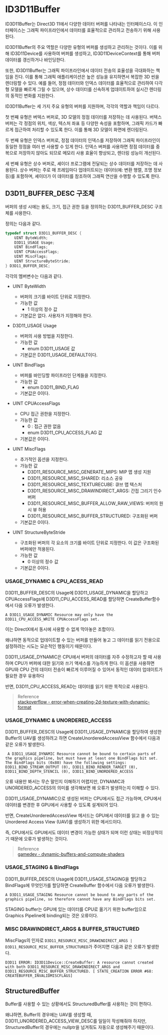 # ID3D11Buffer

ID3D11Buffer는 Direct3D 11에서 다양한 데이터 버퍼를 나타내는 인터페이스다. 이 인터페이스는 그래픽 파이프라인에서 데이터를 효율적으로 관리하고 전송하기 위해 사용된다.

ID3D11Buffer의 주요 역할은 다양한 유형의 버퍼를 생성하고 관리하는 것이다. 이를 위해 ID3D11Device를 사용하여 버퍼를 생성하고, ID3D11DeviceContext를 통해 버퍼 데이터를 갱신하거나 바인딩한다.

또한, ID3D11Buffer는 그래픽 파이프라인에서 데이터 전송의 효율성을 극대화하는 책임을 진다. 이를 통해 그래픽 애플리케이션은 높은 성능을 유지하면서 복잡한 3D 씬을 렌더링할 수 있다. 예를 들어, 정점 데이터와 인덱스 데이터를 효율적으로 관리하여 다각형 모델을 빠르게 그릴 수 있으며, 상수 데이터를 신속하게 업데이트하여 실시간 렌더링의 동적인 변화를 지원한다.

ID3D11Buffer는 세 가지 주요 유형의 버퍼를 지원하며, 각각의 역할과 책임이 다르다.

첫 번째 유형은 버텍스 버퍼로, 3D 모델의 정점 데이터를 저장하는 데 사용된다. 버텍스 버퍼는 각 정점의 위치, 색상, 텍스처 좌표 등 다양한 속성을 포함하며, 그래픽 카드가 빠르게 접근하여 처리할 수 있도록 한다. 이를 통해 3D 모델이 화면에 렌더링된다.

두 번째 유형은 인덱스 버퍼로, 정점 데이터의 인덱스를 저장하여 그래픽 파이프라인이 동일한 정점을 여러 번 사용할 수 있게 한다. 인덱스 버퍼를 사용하면 정점 데이터를 중복으로 저장하지 않아도 되므로 메모리 사용 효율이 향상되고, 렌더링 성능이 개선된다.

세 번째 유형은 상수 버퍼로, 셰이더 프로그램에 전달되는 상수 데이터를 저장하는 데 사용된다. 상수 버퍼는 주로 매 프레임마다 업데이트되는 데이터(예: 변환 행렬, 조명 정보 등)를 포함하며, 셰이더가 이 데이터를 참조하여 그래픽 연산을 수행할 수 있도록 한다.

## D3D11_BUFFER_DESC 구조체
버퍼의 생성 시에는 용도, 크기, 접근 권한 등을 정의하는 D3D11_BUFFER_DESC 구조체를 사용한다.

정의는 다음과 같다.
```cpp
typedef struct D3D11_BUFFER_DESC {
    UINT ByteWidth;
    D3D11_USAGE Usage;
    UINT BindFlags;
    UINT CPUAccessFlags;
    UINT MiscFlags;
    UINT StructureByteStride;
} D3D11_BUFFER_DESC;
```
각각의 멤버변수는 다음과 같다.

* UINT ByteWidth
  * 버퍼의 크기를 바이트 단위로 지정한다.
  * 가능한 값
    * 1 이상의 정수 값
  * 기본값은 없다. 사용자가 지정해야 한다.

* D3D11_USAGE Usage
  * 버퍼의 사용 방법을 지정한다.
  * 가능한 값
    * enum D3D11_USAGE 값
  * 기본값은 D3D11_USAGE_DEFAULT이다.

* UINT BindFlags
  * 버퍼를 바인딩할 파이프라인 단계들을 지정한다.
  * 가능한 값
    * enum D3D11_BIND_FLAG
  * 기본값은 0이다.

* UINT CPUAccessFlags
  * CPU 접근 권한을 지정한다.
  * 가능한 값
    * 0 : 접근 권한 없음
    * enum D3D11_CPU_ACCESS_FLAG 값
  * 기본값은 0이다.

* UINT MiscFlags
  * 추가적인 옵션을 지정한다.
  * 가능한 값
    * D3D11_RESOURCE_MISC_GENERATE_MIPS: MIP 맵 생성 지원
    * D3D11_RESOURCE_MISC_SHARED: 리소스 공유
    * D3D11_RESOURCE_MISC_TEXTURECUBE: 큐브 맵 텍스처
    * D3D11_RESOURCE_MISC_DRAWINDIRECT_ARGS: 간접 그리기 인수 버퍼
    * D3D11_RESOURCE_MISC_BUFFER_ALLOW_RAW_VIEWS: 버퍼의 원시 뷰 허용
    * D3D11_RESOURCE_MISC_BUFFER_STRUCTURED: 구조화된 버퍼
  * 기본값은 0이다.

* UINT StructureByteStride
  * 구조화된 버퍼의 각 요소의 크기를 바이트 단위로 지정한다. 이 값은 구조화된 버퍼에만 적용된다.
  * 가능한 값
    * 0 이상의 정수 값
  * 기본값은 0이다.

### USAGE_DYNAMIC & CPU_ACESS_READ
D3D11_BUFFER_DESC의 Usage에 D3D11_USAGE_DYNAMIC을 할당하고 CPUAccessFlags에 D3D11_CPU_ACCESS_READ를 할당하면 CreateBuffer함수에서 다음 오류가 발생한다.

```
A D3D11_USAGE_DYNAMIC Resource may only have the D3D11_CPU_ACCESS_WRITE CPUAccessFlags set.
```

이는 DirectX에서 동시에 사용할 수 없게 막아놓은 조합이다.

왜냐하면 동적으로 업데이트할 수 있는 버퍼를 만들어 놓고 그 데이터를 읽기 전용으로 설정하려는 시도는 모순적인 행동이기 때문이다.

D3D11_USAGE_DYNAMIC은 CPU에서 버퍼의 데이터를 자주 수정하고자 할 때 사용하며 CPU가 버퍼에 대한 읽기와 쓰기 액세스를 가능하게 한다. 이 옵션을 사용하면 GPU와 CPU 간의 데이터 전송이 빠르게 이루어질 수 있어서 동적인 데이터 업데이트가 필요한 경우 유용하다

반면, D3D11_CPU_ACCESS_READ는 데이터를 읽기 위한 목적으로 사용된다. 

> Reference   
> [stackoverflow - error-when-creating-2d-texture-with-dynamic-format](https://stackoverflow.com/questions/56017150/error-when-creating-2d-texture-with-dynamic-format)  

### USAGE_DYNAMIC & UNORDERED_ACCESS
D3D11_BUFFER_DESC의 Usage에 D3D11_USAGE_DYNAMIC을 할당하여 생성한 Buffer의 UAV를 생성하려고 하면 CreateUnorderedAccessView 함수에서 다음과 같은 오류가 발생한다.

```
 A D3D11_USAGE_DYNAMIC Resource cannot be bound to certain parts of the graphics pipeline, but must have at least one BindFlags bit set. The BindFlags bits (0x80) have the following settings: D3D11_BIND_STREAM_OUTPUT (0), D3D11_BIND_RENDER_TARGET (0), D3D11_BIND_DEPTH_STENCIL (0), D3D11_BIND_UNORDERED_ACCESS 
```

오류 내용만 봐서는 무슨 말인지 이해하기 어렵지만, DYNAMIC과 UNORDERED_ACCESS의 의미를 생각해보면 왜 오류가 발생하는지 이해할 수 있다.

D3D11_USAGE_DYNAMIC으로 생성된 버퍼는 CPU에서도 접근 가능하며, CPU에서 데이터를 변경한 후 GPU에서 사용할 수 있도록 설계되어 있다.

반면, CreateUnorderedAccessView 메서드는 GPU에서 데이터를 읽고 쓸 수 있는 Unordered Access View (UAV)를 생성하기 위한 메서드이다.

즉, CPU에서도 GPU에서도 데이터 변경이 가능한 상태가 되며 이런 상태는 비정상적이기 때문에 오류가 발생하는 것이다.

> Reference  
> [gamedev - dynamic-buffers-and-compute-shaders](https://gamedev.net/forums/topic/554092-dynamic-buffers-and-compute-shaders/4561317/)  

### USAGE_STAGING & BindFlags
D3D11_BUFFER_DESC의 Usage에 D3D11_USAGE_STAGING을 할당하고 BindFlags에 무엇인가를 할당하면 CreateBuffer 함수에서 다음 오류가 발생한다.

```
A D3D11_USAGE_STAGING Resource cannot be bound to any parts of the graphics pipeline, so therefore cannot have any BindFlags bits set.
```

STAGING buffer는 GPU에 있는 데이터를 CPU로 옮기기 위한 buffer임으로 Graphics Pipeline에 binding되는 것은 오류이다.

### MISC DRAWINDIRECT_ARGS & BUFFER_STRUCTURED
MiscFlags의 인자로 `D3D11_RESOURCE_MISC_DRAWINDIRECT_ARGS | D3D11_RESOURCE_MISC_BUFFER_STRUCTURED`가 주어지면 다음과 같은 오류가 발생한다.

```
D3D11 ERROR: ID3D11Device::CreateBuffer: A resource cannot created with both D3D11_RESOURCE_MISC_DRAWINDIRECT_ARGS and D3D11_RESOURCE_MISC_BUFFER_STRUCTURED. [ STATE_CREATION ERROR #68: CREATEBUFFER_INVALIDMISCFLAGS]
```


## StructuredBuffer
Buffer를 사용할 수 있는 상황에서도 StructuredBuffer를 사용하는 것이 편하다.

왜냐하면, Buffer의 경우에는 UAV를 생성할 때, D3D11_UNORDERED_ACCESS_VIEW_DESC를 일일이 작성해줘야 하지만, StructuredBuffer의 경우에는 nullptr을 넘겨줘도 자동으로 생성해주기 때문이다.

